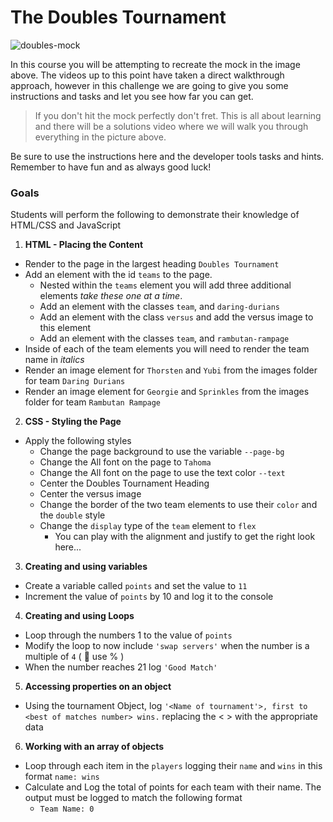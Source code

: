 The Doubles Tournament
======================

![doubles-mock](https://course.codeworksacademy.com/web-foundations/unit-02/pong-doubles.png)

In this course you will be attempting to recreate the mock in the image above. The videos up to this point have taken a direct walkthrough approach, however in this challenge we are going to give you some instructions and tasks and let you see how far you can get. 

> If you don't hit the mock perfectly don't fret. This is all about learning and there will be a solutions video where we will walk you through everything in the picture above.

Be sure to use the instructions here and the developer tools tasks and hints. Remember to have fun and as always good luck!

### Goals

Students will perform the following to demonstrate their knowledge of HTML/CSS and JavaScript

1. **HTML - Placing the Content**
  - Render to the page in the largest heading `Doubles Tournament`
  - Add an element with the id `teams` to the page.
    - Nested within the `teams` element you will add three additional elements *take these one at a time*.
    - Add an element with the classes `team`, and `daring-durians`
    - Add an element with the class `versus` and add the versus image to this element  
    - Add an element with the classes `team`, and `rambutan-rampage`    
  - Inside of each of the team elements you will need to render the team name in *italics*
  - Render an image element for `Thorsten` and `Yubi` from the images folder for team `Daring Durians`
  - Render an image element for `Georgie` and `Sprinkles` from the images folder for team `Rambutan Rampage`
2. **CSS - Styling the Page**
  - Apply the following styles
    - Change the page background to use the variable `--page-bg`
    - Change the All font on the page to `Tahoma`
    - Change the All font on the page to use the text color `--text`
    - Center the Doubles Tournament Heading 
    - Center the versus image 
    - Change the border of the two team elements to use their `color` and the `double` style
    - Change the `display` type of the `team` element to `flex`
      - You can play with the alignment and justify to get the right look here...
3. **Creating and using variables**
  - Create a variable called `points` and set the value to `11`
  - Increment the value of `points` by 10 and log it to the console
4. **Creating and using Loops**
  - Loop through the numbers 1 to the value of `points`
  - Modify the loop to now include `'swap servers'` when the number is a multiple of `4` ( 🧩 use % )
  - When the number reaches 21 log `'Good Match'`
5. **Accessing properties on an object**
  - Using the tournament Object, log `'<Name of tournament'>, first to <best of matches number> wins.` replacing the < > with the appropriate data
6. **Working with an array of objects**
  - Loop through each item in the `players` logging their `name` and `wins` in this format `name: wins`
  - Calculate and Log the total of points for each team with their name. The output must be logged to match the following format
    - `Team Name: 0`
